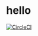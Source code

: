 # hello
[![CircleCI](https://circleci.com/gh/homeiraazari/hello.svg?style=svg)](https://circleci.com/gh/homeiraazari/hello)